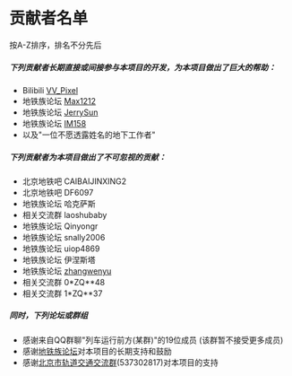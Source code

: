 # 贡献者名单
按A-Z排序，排名不分先后
##### 下列贡献者长期直接或间接参与本项目的开发，为本项目做出了巨大的帮助：
- Bilibili [VV_Pixel](https://space.bilibili.com/97038991/#/)
- 地铁族论坛 [Max1212](http://www.ditiezu.com/space-uid-499794.html)
- 地铁族论坛 [JerrySun](http://www.ditiezu.com/space-uid-473205.html)
- 地铁族论坛 [IM158](http://www.ditiezu.com/space-uid-589997.html)
- 以及"一位不愿透露姓名的地下工作者"
##### 下列贡献者为本项目做出了不可忽视的贡献：
- 北京地铁吧 CAIBAIJINXING2
- 北京地铁吧 DF6097
- 地铁族论坛 哈克萨斯
- 相关交流群 laoshubaby
- 地铁族论坛 Qinyongr
- 地铁族论坛 snally2006
- 地铁族论坛 uiop4869
- 地铁族论坛 伊涅斯塔
- 地铁族论坛 [zhangwenyu](http://www.ditiezu.com/space-uid-263545.html)
- 相关交流群 0*ZQ**48
- 相关交流群 1*ZQ**37
##### 同时，下列论坛或群组
- 感谢来自QQ群聊"列车运行前方(某群)"的19位成员 (该群暂不接受更多成员)
- 感谢[地铁族论坛](http://www.ditiezu.com/forum-7-1.html)对本项目的长期支持和鼓励
- 感谢[北京市轨道交通交流群](http://jq.qq.com/?_wv=1027&k=5GpzFjx)(537302817)对本项目的支持
